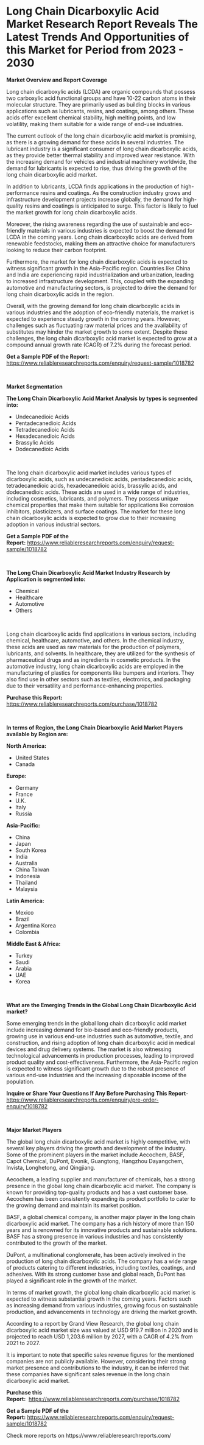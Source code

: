 <p><h1>Long Chain Dicarboxylic Acid Market Research Report Reveals The Latest Trends And Opportunities of this Market for Period from 2023 - 2030</h1></p><p><strong>Market Overview and Report Coverage</strong></p>
<p><p>Long chain dicarboxylic acids (LCDA) are organic compounds that possess two carboxylic acid functional groups and have 10-22 carbon atoms in their molecular structure. They are primarily used as building blocks in various applications such as lubricants, resins, and coatings, among others. These acids offer excellent chemical stability, high melting points, and low volatility, making them suitable for a wide range of end-use industries.</p><p>The current outlook of the long chain dicarboxylic acid market is promising, as there is a growing demand for these acids in several industries. The lubricant industry is a significant consumer of long chain dicarboxylic acids, as they provide better thermal stability and improved wear resistance. With the increasing demand for vehicles and industrial machinery worldwide, the demand for lubricants is expected to rise, thus driving the growth of the long chain dicarboxylic acid market.</p><p>In addition to lubricants, LCDA finds applications in the production of high-performance resins and coatings. As the construction industry grows and infrastructure development projects increase globally, the demand for high-quality resins and coatings is anticipated to surge. This factor is likely to fuel the market growth for long chain dicarboxylic acids.</p><p>Moreover, the rising awareness regarding the use of sustainable and eco-friendly materials in various industries is expected to boost the demand for LCDA in the coming years. Long chain dicarboxylic acids are derived from renewable feedstocks, making them an attractive choice for manufacturers looking to reduce their carbon footprint.</p><p>Furthermore, the market for long chain dicarboxylic acids is expected to witness significant growth in the Asia-Pacific region. Countries like China and India are experiencing rapid industrialization and urbanization, leading to increased infrastructure development. This, coupled with the expanding automotive and manufacturing sectors, is projected to drive the demand for long chain dicarboxylic acids in the region.</p><p>Overall, with the growing demand for long chain dicarboxylic acids in various industries and the adoption of eco-friendly materials, the market is expected to experience steady growth in the coming years. However, challenges such as fluctuating raw material prices and the availability of substitutes may hinder the market growth to some extent. Despite these challenges, the long chain dicarboxylic acid market is expected to grow at a compound annual growth rate (CAGR) of 7.2% during the forecast period.</p></p>
<p><strong>Get a Sample PDF of the Report:</strong> <a href="https://www.reliableresearchreports.com/enquiry/request-sample/1018782">https://www.reliableresearchreports.com/enquiry/request-sample/1018782</a></p>
<p>&nbsp;</p>
<p><strong>Market Segmentation</strong></p>
<p><strong>The Long Chain Dicarboxylic Acid Market Analysis by types is segmented into:</strong></p>
<p><ul><li>Undecanedioic Acids</li><li>Pentadecanedioic Acids</li><li>Tetradecanedioic Acids</li><li>Hexadecanedioic Acids</li><li>Brassylic Acids</li><li>Dodecanedioic Acids</li></ul></p>
<p>&nbsp;</p>
<p><p>The long chain dicarboxylic acid market includes various types of dicarboxylic acids, such as undecanedioic acids, pentadecanedioic acids, tetradecanedioic acids, hexadecanedioic acids, brassylic acids, and dodecanedioic acids. These acids are used in a wide range of industries, including cosmetics, lubricants, and polymers. They possess unique chemical properties that make them suitable for applications like corrosion inhibitors, plasticizers, and surface coatings. The market for these long chain dicarboxylic acids is expected to grow due to their increasing adoption in various industrial sectors.</p></p>
<p><strong>Get a Sample PDF of the Report:</strong>&nbsp;<a href="https://www.reliableresearchreports.com/enquiry/request-sample/1018782">https://www.reliableresearchreports.com/enquiry/request-sample/1018782</a></p>
<p>&nbsp;</p>
<p><strong>The Long Chain Dicarboxylic Acid Market Industry Research by Application is segmented into:</strong></p>
<p><ul><li>Chemical</li><li>Healthcare</li><li>Automotive</li><li>Others</li></ul></p>
<p>&nbsp;</p>
<p><p>Long chain dicarboxylic acids find applications in various sectors, including chemical, healthcare, automotive, and others. In the chemical industry, these acids are used as raw materials for the production of polymers, lubricants, and solvents. In healthcare, they are utilized for the synthesis of pharmaceutical drugs and as ingredients in cosmetic products. In the automotive industry, long chain dicarboxylic acids are employed in the manufacturing of plastics for components like bumpers and interiors. They also find use in other sectors such as textiles, electronics, and packaging due to their versatility and performance-enhancing properties.</p></p>
<p><strong>Purchase this Report:</strong>&nbsp; <a href="https://www.reliableresearchreports.com/purchase/1018782">https://www.reliableresearchreports.com/purchase/1018782</a></p>
<p>&nbsp;</p>
<p><strong>In terms of Region, the Long Chain Dicarboxylic Acid Market Players available by Region are:</strong></p>
<p>
    <p> <strong> North America: </strong>
        <ul>
            <li>United States</li>
            <li>Canada</li>
        </ul>
        </p> 
    <p> <strong> Europe: </strong>
        <ul>
            <li>Germany</li>
            <li>France</li>
            <li>U.K.</li>
            <li>Italy</li>
            <li>Russia</li>
        </ul>
        </p> 
    <p> <strong> Asia-Pacific: </strong>
        <ul>
            <li>China</li>
            <li>Japan</li>
            <li>South Korea</li>
            <li>India</li>
            <li>Australia</li>
            <li>China Taiwan</li>
            <li>Indonesia</li>
            <li>Thailand</li>
            <li>Malaysia</li>
        </ul>
        </p> 
    <p> <strong> Latin America: </strong>
        <ul>
            <li>Mexico</li>
            <li>Brazil</li>
            <li>Argentina Korea</li>
            <li>Colombia</li>
        </ul>
        </p> 
    <p> <strong> Middle East & Africa: </strong>
        <ul>
            <li>Turkey</li>
            <li>Saudi</li>
            <li>Arabia</li>
            <li>UAE</li>
            <li>Korea</li>
        </ul>
    </p>
    </p>
<p>&nbsp;</p>
<p><strong>What are the Emerging Trends in the Global Long Chain Dicarboxylic Acid market?</strong></p>
<p><p>Some emerging trends in the global long chain dicarboxylic acid market include increasing demand for bio-based and eco-friendly products, growing use in various end-use industries such as automotive, textile, and construction, and rising adoption of long chain dicarboxylic acid in medical devices and drug delivery systems. The market is also witnessing technological advancements in production processes, leading to improved product quality and cost-effectiveness. Furthermore, the Asia-Pacific region is expected to witness significant growth due to the robust presence of various end-use industries and the increasing disposable income of the population.</p></p>
<p><strong>Inquire or Share Your Questions If Any Before Purchasing This Report</strong>- <a href="https://www.reliableresearchreports.com/enquiry/pre-order-enquiry/1018782">https://www.reliableresearchreports.com/enquiry/pre-order-enquiry/1018782</a></p>
<p>&nbsp;</p>
<p><strong>Major Market Players</strong></p>
<p><p>The global long chain dicarboxylic acid market is highly competitive, with several key players driving the growth and development of the industry. Some of the prominent players in the market include Aecochem, BASF, Capot Chemical, DuPont, Evonik, Guangtong, Hangzhou Dayangchem, Invista, Longhetong, and Qingjiang.</p><p>Aecochem, a leading supplier and manufacturer of chemicals, has a strong presence in the global long chain dicarboxylic acid market. The company is known for providing top-quality products and has a vast customer base. Aecochem has been consistently expanding its product portfolio to cater to the growing demand and maintain its market position.</p><p>BASF, a global chemical company, is another major player in the long chain dicarboxylic acid market. The company has a rich history of more than 150 years and is renowned for its innovative products and sustainable solutions. BASF has a strong presence in various industries and has consistently contributed to the growth of the market.</p><p>DuPont, a multinational conglomerate, has been actively involved in the production of long chain dicarboxylic acids. The company has a wide range of products catering to different industries, including textiles, coatings, and adhesives. With its strong customer base and global reach, DuPont has played a significant role in the growth of the market.</p><p>In terms of market growth, the global long chain dicarboxylic acid market is expected to witness substantial growth in the coming years. Factors such as increasing demand from various industries, growing focus on sustainable production, and advancements in technology are driving the market growth.</p><p>According to a report by Grand View Research, the global long chain dicarboxylic acid market size was valued at USD 919.7 million in 2020 and is projected to reach USD 1,203.6 million by 2027, with a CAGR of 4.2% from 2021 to 2027.</p><p>It is important to note that specific sales revenue figures for the mentioned companies are not publicly available. However, considering their strong market presence and contributions to the industry, it can be inferred that these companies have significant sales revenue in the long chain dicarboxylic acid market.</p></p>
<p><strong>Purchase this Report:</strong>&nbsp;&nbsp;<a href="https://www.reliableresearchreports.com/purchase/1018782">https://www.reliableresearchreports.com/purchase/1018782</a></p>
<p></p>
<p><strong>Get a Sample PDF of the Report:</strong>&nbsp;<a href="https://www.reliableresearchreports.com/enquiry/request-sample/1018782">https://www.reliableresearchreports.com/enquiry/request-sample/1018782</a></p>
<p>Check more reports on https://www.reliableresearchreports.com/</p>